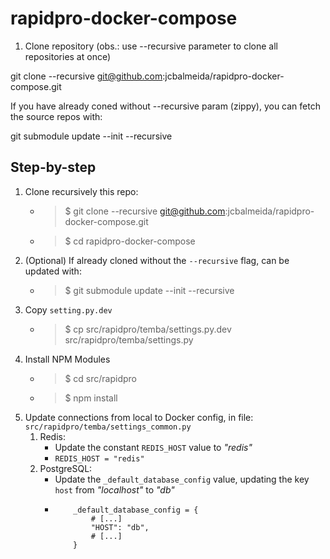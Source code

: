 # rapidpro-docker-compose

1. Clone repository (obs.: use --recursive parameter to clone all repositories at once)

git clone --recursive git@github.com:jcbalmeida/rapidpro-docker-compose.git

If you have already coned without --recursive param (zippy), you can fetch the source repos with:

git submodule update --init --recursive

## Step-by-step
1. Clone recursively this repo:
    - > $ git clone --recursive git@github.com:jcbalmeida/rapidpro-docker-compose.git
    - > $ cd rapidpro-docker-compose
2. (Optional) If already cloned without the `--recursive` flag, can be updated with:
    - > $ git submodule update --init --recursive
3. Copy `setting.py.dev`
    - > $ cp src/rapidpro/temba/settings.py.dev src/rapidpro/temba/settings.py
4. Install NPM Modules
    - > $ cd src/rapidpro
    - > $ npm install 
5. Update connections from local to Docker config, in file: `src/rapidpro/temba/settings_common.py`
    1. Redis:
        - Update the constant `REDIS_HOST` value to _"redis"_
        - `REDIS_HOST = "redis"`
    2. PostgreSQL:
        - Update the `_default_database_config` value, updating the key `host` from _"localhost"_ to _"db"_
        -   ```
                _default_database_config = {
                    # [...]
                    "HOST": "db",
                    # [...]
                }
            ```
